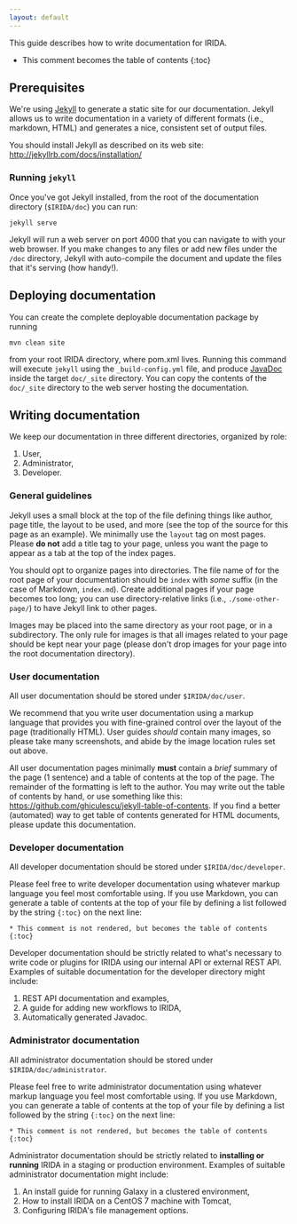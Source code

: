 ```yaml
---
layout: default
---
```


This guide describes how to write documentation for IRIDA.

* This comment becomes the table of contents
{:toc}

Prerequisites
-------------

We're using [Jekyll](http://jekyllrb.com/) to generate a static site for our documentation. Jekyll allows us to write documentation in a variety of different formats (i.e., markdown, HTML) and generates a nice, consistent set of output files.

You should install Jekyll as described on its web site: http://jekyllrb.com/docs/installation/

### Running `jekyll`

Once you've got Jekyll installed, from the root of the documentation directory (`$IRIDA/doc`) you can run:

    jekyll serve

Jekyll will run a web server on port 4000 that you can navigate to with your web browser. If you make changes to any files or add new files under the `/doc` directory, Jekyll with auto-compile the document and update the files that it's serving (how handy!).

Deploying documentation
-----------------------
You can create the complete deployable documentation package by running

    mvn clean site

from your root IRIDA directory, where pom.xml lives. Running this command will execute `jekyll` using the `_build-config.yml` file, and produce [JavaDoc](http://maven.apache.org/plugins/maven-javadoc-plugin/) inside the target `doc/_site` directory. You can copy the contents of the `doc/_site` directory to the web server hosting the documentation.

Writing documentation
---------------------

We keep our documentation in three different directories, organized by role:

1. User,
2. Administrator,
3. Developer.

### General guidelines

Jekyll uses a small block at the top of the file defining things like author, page title, the layout to be used, and more (see the top of the source for this page as an example). We minimally use the `layout` tag on most pages. Please **do not** add a title tag to your page, unless you want the page to appear as a tab at the top of the index pages.

You should opt to organize pages into directories. The file name of for the root page of your documentation should be `index` with *some* suffix (in the case of Markdown, `index.md`). Create additional pages if your page becomes too long; you can use directory-relative links (i.e., `./some-other-page/`) to have Jekyll link to other pages.

Images may be placed into the same directory as your root page, or in a subdirectory. The only rule for images is that all images related to your page should be kept near your page (please don't drop images for your page into the root documentation directory).

### User documentation

All user documentation should be stored under `$IRIDA/doc/user`.

We recommend that you write user documentation using a markup language that provides you with fine-grained control over the layout of the page (traditionally HTML). User guides *should* contain many images, so please take many screenshots, and abide by the image location rules set out above.

All user documentation pages minimally **must** contain a *brief* summary of the page (1 sentence) and a table of contents at the top of the page. The remainder of the formatting is left to the author. You may write out the table of contents by hand, or use something like this: https://github.com/ghiculescu/jekyll-table-of-contents. If you find a better (automated) way to get table of contents generated for HTML documents, please update this documentation.

### Developer documentation

All developer documentation should be stored under `$IRIDA/doc/developer`.

Please feel free to write developer documentation using whatever markup language you feel most comfortable using. If you use Markdown, you can generate a table of contents at the top of your file by defining a list followed by the string `{:toc}` on the next line:

    * This comment is not rendered, but becomes the table of contents
    {:toc}

Developer documentation should be strictly related to what's necessary to write code or plugins for IRIDA using our internal API or external REST API. Examples of suitable documentation for the developer directory might include:

1. REST API documentation and examples,
2. A guide for adding new workflows to IRIDA,
3. Automatically generated Javadoc.

### Administrator documentation

All administrator documentation should be stored under `$IRIDA/doc/administrator`.

Please feel free to write administrator documentation using whatever markup language you feel most comfortable using. If you use Markdown, you can generate a table of contents at the top of your file by defining a list followed by the string `{:toc}` on the next line:

    * This comment is not rendered, but becomes the table of contents
    {:toc}

Administrator documentation should be strictly related to **installing or running** IRIDA in a staging or production environment. Examples of suitable administrator documentation might include:

1. An install guide for running Galaxy in a clustered environment,
2. How to install IRIDA on a CentOS 7 machine with Tomcat,
3. Configuring IRIDA's file management options.
